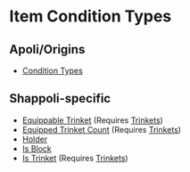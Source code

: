 # Item Condition Types

## Apoli/Origins

-   [Condition Types](https://origins.readthedocs.io/en/latest/types/item_condition_types/)

## Shappoli-specific

-   [Equippable Trinket](item/equippable_trinket.md) (Requires [Trinkets](https://modrinth.com/mod/trinkets/))
-   [Equipped Trinket Count](item/equipped_trinket_count.md) (Requires [Trinkets](https://modrinth.com/mod/trinkets/))
-   [Holder](item/holder.md)
-   [Is Block](item/is_block.md)
-   [Is Trinket](item/is_trinket.md) (Requires [Trinkets](https://modrinth.com/mod/trinkets/))
